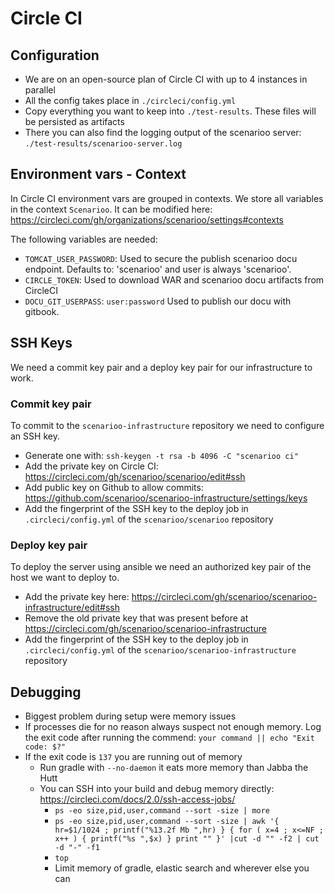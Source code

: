 # Circle CI

## Configuration

* We are on an open-source plan of Circle CI with up to 4 instances in parallel
* All the config takes place in `./circleci/config.yml`
* Copy everything you want to keep into `./test-results`. These files will be persisted as artifacts
* There you can also find the logging output of the scenarioo server: `./test-results/scenarioo-server.log`

## Environment vars - Context

In Circle CI environment vars are grouped in contexts. We store all variables in the context `Scenarioo`. It can be modified here: https://circleci.com/gh/organizations/scenarioo/settings#contexts

The following variables are needed:
 * `TOMCAT_USER_PASSWORD`: Used to secure the publish scenarioo docu endpoint. Defaults to: 'scenarioo' and user is always 'scenarioo'.
 * `CIRCLE_TOKEN`: Used to download WAR and scenarioo docu artifacts from CircleCI
 * `DOCU_GIT_USERPASS`: `user:password` Used to publish our docu with gitbook.
 
## SSH Keys

We need a commit key pair and a deploy key pair for our infrastructure to work.

### Commit key pair

To commit to the `scenarioo-infrastructure` repository we need to configure an SSH key. 

* Generate one with: `ssh-keygen -t rsa -b 4096 -C "scenarioo ci"`
* Add the private key on Circle CI: https://circleci.com/gh/scenarioo/scenarioo/edit#ssh
* Add public key on Github to allow commits: https://github.com/scenarioo/scenarioo-infrastructure/settings/keys
* Add the fingerprint of the SSH key to the deploy job in `.circleci/config.yml` of the `scenarioo/scenarioo` repository

### Deploy key pair

To deploy the server using ansible we need an authorized key pair of the host we want to deploy to.

* Add the private key here: https://circleci.com/gh/scenarioo/scenarioo-infrastructure/edit#ssh
* Remove the old private key that was present before at https://circleci.com/gh/scenarioo/scenarioo-infrastructure
* Add the fingerprint of the SSH key to the deploy job in `.circleci/config.yml` of the `scenarioo/scenarioo-infrastructure` repository

## Debugging

* Biggest problem during setup were memory issues
* If processes die for no reason always suspect not enough memory. Log the exit code after running the commend:
`your command || echo "Exit code: $?"`
* If the exit code is `137` you are running out of memory
    * Run gradle with `--no-daemon` it eats more memory than Jabba the Hutt
    * You can SSH into your build and debug memory directly: https://circleci.com/docs/2.0/ssh-access-jobs/
        * `ps -eo size,pid,user,command --sort -size | more`
        * `ps -eo size,pid,user,command --sort -size | awk '{ hr=$1/1024 ; printf("%13.2f Mb ",hr) } { for ( x=4 ; x<=NF ; x++ ) { printf("%s ",$x) } print "" }' |cut -d "" -f2 | cut -d "-" -f1`
        * `top`
        * Limit memory of gradle, elastic search and wherever else you can
